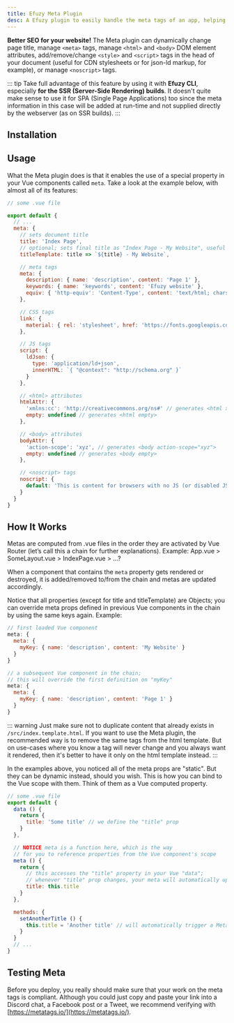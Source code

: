 ```yaml
---
title: Efuzy Meta Plugin
desc: A Efuzy plugin to easily handle the meta tags of an app, helping you to add SEO. It manages meta, style and script tags, html and body attributes and page titles.
---
```

**Better SEO for your website!** The Meta plugin can dynamically change page title, manage `<meta>` tags, manage `<html>` and `<body>` DOM element attributes, add/remove/change `<style>` and `<script>` tags in the head of your document (useful for CDN stylesheets or for json-ld markup, for example), or manage `<noscript>` tags.

::: tip
Take full advantage of this feature by using it with **Efuzy CLI**, especially **for the SSR (Server-Side Rendering) builds**. It doesn't quite make sense to use it for SPA (Single Page Applications) too since the meta information in this case will be added at run-time and not supplied directly by the webserver (as on SSR builds).
:::

## Installation
<doc-installation plugins="Meta" />

## Usage
What the Meta plugin does is that it enables the use of a special property in your Vue components called `meta`. Take a look at the example below, with almost all of its features:

```js
// some .vue file

export default {
  // ...
  meta: {
    // sets document title
    title: 'Index Page',
    // optional; sets final title as "Index Page - My Website", useful for multiple level meta
    titleTemplate: title => `${title} - My Website`,

    // meta tags
    meta: {
      description: { name: 'description', content: 'Page 1' },
      keywords: { name: 'keywords', content: 'Efuzy website' },
      equiv: { 'http-equiv': 'Content-Type', content: 'text/html; charset=UTF-8' }
    },

    // CSS tags
    link: {
      material: { rel: 'stylesheet', href: 'https://fonts.googleapis.com/icon?family=Material+Icons' }
    },

    // JS tags
    script: {
      ldJson: {
        type: 'application/ld+json',
        innerHTML: `{ "@context": "http://schema.org" }`
      }
    },

    // <html> attributes
    htmlAttr: {
      'xmlns:cc': 'http://creativecommons.org/ns#' // generates <html xmlns:cc="http://creativecommons.org/ns#">,
      empty: undefined // generates <html empty>
    },

    // <body> attributes
    bodyAttr: {
      'action-scope': 'xyz', // generates <body action-scope="xyz">
      empty: undefined // generates <body empty>
    },

    // <noscript> tags
    noscript: {
      default: 'This is content for browsers with no JS (or disabled JS)'
    }
  }
}
```

## How It Works
Metas are computed from .vue files in the order they are activated by Vue Router (let’s call this a chain for further explanations). Example: App.vue > SomeLayout.vue > IndexPage.vue > …?

When a component that contains the `meta` property gets rendered or destroyed, it is added/removed to/from the chain and metas are updated accordingly.

Notice that all properties (except for title and titleTemplate) are Objects; you can override meta props defined in previous Vue components in the chain by using the same keys again. Example:

```js
// first loaded Vue component
meta: {
  meta: {
    myKey: { name: 'description', content: 'My Website' }
  }
}

// a subsequent Vue component in the chain;
// this will override the first definition on "myKey"
meta: {
  meta: {
    myKey: { name: 'description', content: 'Page 1' }
  }
}
```

::: warning
Just make sure not to duplicate content that already exists in `/src/index.template.html`. If you want to use the Meta plugin, the recommended way is to remove the same tags from the html template. But on use-cases where you know a tag will never change and you always want it rendered, then it's better to have it only on the html template instead.
:::

In the examples above, you noticed all of the meta props are "static". But they can be dynamic instead, should you wish. This is how you can bind to the Vue scope with them. Think of them as a Vue computed property.

```js
// some .vue file
export default {
  data () {
    return {
      title: 'Some title' // we define the "title" prop
    }
  },

  // NOTICE meta is a function here, which is the way
  // for you to reference properties from the Vue component's scope
  meta () {
    return {
      // this accesses the "title" property in your Vue "data";
      // whenever "title" prop changes, your meta will automatically update
      title: this.title
    }
  },

  methods: {
    setAnotherTitle () {
      this.title = 'Another title' // will automatically trigger a Meta update due to the binding
    }
  }
  // ...
}
```

## Testing Meta
Before you deploy, you really should make sure that your work on the meta tags is compliant. Although you could just copy and paste your link into a Discord chat, a Facebook post or a Tweet, we recommend verifying with [https://metatags.io/](https://metatags.io/).
